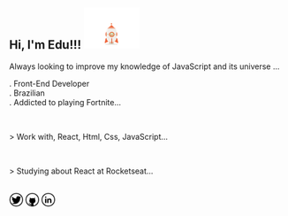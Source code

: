 <h2>Hi, I'm Edu!!! <img width="100px" src="https://github.com/eduardonk9999/eduardonk9999/blob/master/assets/rocket.gif"></h2>
<p>Always looking to improve my knowledge of JavaScript and its universe ...</p>
<p>
  . Front-End Developer
  <br>
  . Brazilian
  <br>
  . Addicted to playing Fortnite...
</p>
<br>
<p>
  > Work with, React, Html, Css, JavaScript...
</p>
<br>
<p>
 > Studying about React at Rocketseat...
</p>
<br>
<nav>
  <a href=""><img width="25px" src="https://github.com/eduardonk9999/eduardonk9999/blob/master/assets/twitter_icon-icons.com_65436.png"></a>
  <a href=""><img width="25px" src="https://github.com/eduardonk9999/eduardonk9999/blob/master/assets/github_icon-icons.com_65450.png"></a>
  <a href=""><img width="25px" src="https://github.com/eduardonk9999/eduardonk9999/blob/master/assets/linkedin_icon-icons.com_65439.png"/></a>
</nav>
